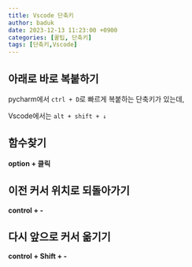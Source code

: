 ```yaml
---
title: Vscode 단축키  
author: baduk
date: 2023-12-13 11:23:00 +0900
categories: [꿀팁, 단축키]
tags: [단축키,Vscode]
---
```

## 아래로 바로 복붙하기
pycharm에서 `ctrl + D`로 빠르게 복붙하는 단축키가 있는데,

Vscode에서는 `alt + shift + ↓`

## 함수찾기
**option + 클릭**

## 이전 커서 위치로 되돌아가기
**control + -**

## 다시 앞으로 커서 옮기기
**control + Shift + -**
